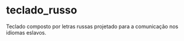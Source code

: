 # teclado_russo
Teclado composto por letras russas projetado para a comunicação nos idiomas eslavos.
